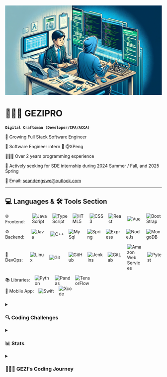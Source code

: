 ![banner](img/banner.png)
# 🧑🏻‍💼 GEZIPRO

**`Digital Craftsman (Developer/CPA/ACCA)`**

🌱 Growing Full Stack Software Engineer

📌 Software Engineer intern 🚗 @XPeng

🧑🏻‍💻 Over 2 years programming experience

💼 Actively seeking for SDE internship during 2024 Summer / Fall, and 2025 Spring

📮 Email: seandengswe@outlook.com

---

## 💻 Languages & 🛠 Tools Section
<div style="display: flex; align-items: center; margin-bottom: 15px;">
  <span>🌐 Frontend: </span>
  <img alt="JavaScript" width="50px" style="padding-left:15px;" src="https://cdn.jsdelivr.net/gh/devicons/devicon/icons/javascript/javascript-plain.svg"/>
  <img alt="TypeScript" width="50px" style="padding-left:15px;" src="https://cdn.jsdelivr.net/gh/devicons/devicon/icons/typescript/typescript-original.svg"/>
  <img alt="HTML5" width="40px" style="padding-left:15px;" src="https://cdn.jsdelivr.net/gh/devicons/devicon/icons/html5/html5-original-wordmark.svg"/>
  <img alt="CSS3" width="50px" style="padding-left:15px;" src="https://cdn.jsdelivr.net/gh/devicons/devicon/icons/css3/css3-original-wordmark.svg"/>
  <img alt="React" width="50px" style="padding-left:15px;" src="https://cdn.jsdelivr.net/gh/devicons/devicon/icons/react/react-original-wordmark.svg"/>
  <img alt="Vue" width="50px" style="padding-left:15px;" src="https://cdn.jsdelivr.net/gh/devicons/devicon/icons/vuejs/vuejs-original-wordmark.svg"/>
  <img alt="BootStrap" width="50px" style="padding-left:15px;" src="https://cdn.jsdelivr.net/gh/devicons/devicon/icons/bootstrap/bootstrap-original-wordmark.svg"/>
</div>

<div style="display: flex; align-items: center; margin-bottom: 15px;">
  <span>⚙️ Backend: </span>
  <img alt="Java" width="50px" style="padding-left:15px;" src="https://cdn.jsdelivr.net/gh/devicons/devicon/icons/java/java-original-wordmark.svg"/>
  <img alt="C++" width="50px" style="padding-left:15px;" src="https://cdn.jsdelivr.net/gh/devicons/devicon/icons/cplusplus/cplusplus-original.svg"/>
  <img alt="MySql" width="50px" style="padding-left:15px;" src="https://cdn.jsdelivr.net/gh/devicons/devicon/icons/mysql/mysql-original-wordmark.svg"/>
  <img alt="Spring" width="50px" style="padding-left:15px;" src="https://cdn.jsdelivr.net/gh/devicons/devicon/icons/spring/spring-original-wordmark.svg"/>
  <img alt="Express" width="50px" style="padding-left:15px;" src="https://cdn.jsdelivr.net/gh/devicons/devicon/icons/express/express-original-wordmark.svg"/>
  <img alt="NodeJs" width="50px" style="padding-left:15px;" src="https://cdn.jsdelivr.net/gh/devicons/devicon/icons/nodejs/nodejs-plain-wordmark.svg"/>
  <img alt="MongoDB" width="50px" style="padding-left:15px;" src="https://cdn.jsdelivr.net/gh/devicons/devicon/icons/mongodb/mongodb-plain-wordmark.svg"/>
</div>

<div style="display: flex; align-items: center; margin-bottom: 15px;">
  <span>🚀 DevOps:  </span>
  <img alt="Linux" width="50px" style="padding-left:15px;" src="https://cdn.jsdelivr.net/gh/devicons/devicon/icons/linux/linux-original.svg" />
  <img alt="Git" width="50px" style="padding-left:15px;" src="https://cdn.jsdelivr.net/gh/devicons/devicon/icons/git/git-plain-wordmark.svg"/>         
  <img alt="GitHub" width="50px" style="padding-left:15px;" src="https://cdn.jsdelivr.net/gh/devicons/devicon/icons/github/github-original-wordmark.svg"/>
  <img alt="Jenkins" width="50px" style="padding-left:15px;" src="https://cdn.jsdelivr.net/gh/devicons/devicon/icons/jenkins/jenkins-original.svg"/>
  <img alt="GitLab" width="50px" style="padding-left:15px;" src="https://cdn.jsdelivr.net/gh/devicons/devicon/icons/gitlab/gitlab-original-wordmark.svg"/>
  <img alt="Amazon Web Services" width="50px" style="padding-left:15px;" src="https://cdn.jsdelivr.net/gh/devicons/devicon/icons/amazonwebservices/amazonwebservices-original-wordmark.svg" />
  <img alt="Pytest" width="50px" style="padding-left:15px;" src="https://cdn.jsdelivr.net/gh/devicons/devicon/icons/pytest/pytest-original-wordmark.svg" />
</div>

<div style="display: flex; align-items: center;">
    <span>📚 Libraries: </span>
    <img alt="Python" width="50px" style="padding-left:15px;" src="https://cdn.jsdelivr.net/gh/devicons/devicon/icons/python/python-original.svg"/>
    <img alt="Pandas" width="50px" style="padding-left:15px;" src="https://cdn.jsdelivr.net/gh/devicons/devicon/icons/pandas/pandas-original-wordmark.svg" />
    <img alt="TensorFlow" width="50px" style="padding-left:15px;" src="https://cdn.jsdelivr.net/gh/devicons/devicon/icons/tensorflow/tensorflow-original-wordmark.svg"/>
</div>

<div style="display: flex; align-items: center;">
    <span>📱 Mobile App: </span>
    <img alt="Swift" width="50px" style="padding-left:15px;" src="https://cdn.jsdelivr.net/gh/devicons/devicon/icons/swift/swift-original.svg"/>
    <img alt="Xcode" width="50px" style="padding-left:15px;" src="https://cdn.jsdelivr.net/gh/devicons/devicon/icons/xcode/xcode-original.svg" />
</div>

<br/>
<details> 
<summary><h3> 🔍 Coding Challenges </h3></summary>
  
🧩 Check out my LeetCode solutions [here](https://example.com/your-leetcode-profile](https://leetcode.com/shuabro888/))
</details>

<details> 
<summary><h3>📊 Stats </h3></summary>
  
[![Top Langs](https://github-readme-stats.vercel.app/api/top-langs/?username=SHUANGBRO888&layout=compact)](https://github.com/anuraghazra/github-readme-stats)

</details>

<details>
<summary><h3>🧑🏻‍💻 GEZI's Coding Journey</h3></summary>
  
My adventure into the world of coding began in early 2022, a leap from my established career as a professional accountant at a renowned accounting firm. Throughout my years in accounting, I encountered a significant challenge: the software tools available to accountants were far from user-friendly, leading to inefficiency and frustration. This realization sparked a desire within me to delve into software engineering, with the aim of revolutionizing the accounting field through technology.

I embarked on this journey by teaching myself programming languages such as Java and C++. After about six months of dedicated self-study, an opportunity arose that would change my trajectory: I secured an internship as a Software Engineer at XPeng, a leading electric vehicle company, in their Autonomous Driving Center. This role marked my first foray into engineering, and it wasn't just about writing code; it was about contributing to advancements that could enhance lives and propel humanity forward.

During my internship, I excelled in my responsibilities, finding that each line of code was not just a task completed, but a step towards a more efficient and innovative future. This experience reinforced my belief in the power of technology and its potential to transform industries.

Looking ahead, I am committed to marrying my expertise in accounting with my newfound passion for software engineering. My goal is to create solutions that bring convenience and innovation to the financial domain, staying true to my original vision of improving the work lives of accountants through better software. This journey is just the beginning, and I am excited to see where this path of blending finance and technology will lead me.

</details>
